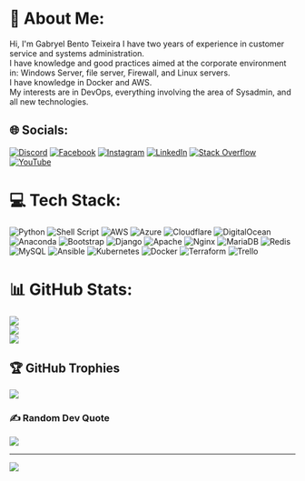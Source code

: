 # 💫 About Me:
Hi, I'm Gabryel Bento Teixeira I have two years of experience in customer service and systems administration.<br>I have knowledge and good practices aimed at the corporate environment in: Windows Server, file server, Firewall, and Linux servers.<br>I have knowledge in Docker and AWS.<br>My interests are in DevOps, everything involving the area of Sysadmin, and all new technologies.


## 🌐 Socials:
[![Discord](https://img.shields.io/badge/Discord-%237289DA.svg?logo=discord&logoColor=white)](htttps://discord.gg/https://discord.gg/dM9cCaAn) [![Facebook](https://img.shields.io/badge/Facebook-%231877F2.svg?logo=Facebook&logoColor=white)](https://www.facebook.com/profile.php?id=100004798935651) [![Instagram](https://img.shields.io/badge/Instagram-%23E4405F.svg?logo=Instagram&logoColor=white)](https://instagram.com/gabryelbento) [![LinkedIn](https://img.shields.io/badge/LinkedIn-%230077B5.svg?logo=linkedin&logoColor=white)](https://www.linkedin.com/in/gabryel-bento-6766aa177/) [![Stack Overflow](https://img.shields.io/badge/-Stackoverflow-FE7A16?logo=stack-overflow&logoColor=white)](https://stackoverflow.com/users/20184113/gabryel) [![YouTube](https://img.shields.io/badge/YouTube-%23FF0000.svg?logo=YouTube&logoColor=white)](https://www.youtube.com/channel/UCAvj4dXScAYZQl2tSaj2UQg) 

# 💻 Tech Stack:
![Python](https://img.shields.io/badge/python-3670A0?style=plastic&logo=python&logoColor=ffdd54) ![Shell Script](https://img.shields.io/badge/shell_script-%23121011.svg?style=plastic&logo=gnu-bash&logoColor=white) ![AWS](https://img.shields.io/badge/AWS-%23FF9900.svg?style=plastic&logo=amazon-aws&logoColor=white) ![Azure](https://img.shields.io/badge/azure-%230072C6.svg?style=plastic&logo=azure-devops&logoColor=white) ![Cloudflare](https://img.shields.io/badge/Cloudflare-F38020?style=plastic&logo=Cloudflare&logoColor=white) ![DigitalOcean](https://img.shields.io/badge/DigitalOcean-%230167ff.svg?style=plastic&logo=digitalOcean&logoColor=white) ![Anaconda](https://img.shields.io/badge/Anaconda-%2344A833.svg?style=plastic&logo=anaconda&logoColor=white) ![Bootstrap](https://img.shields.io/badge/bootstrap-%23563D7C.svg?style=plastic&logo=bootstrap&logoColor=white) ![Django](https://img.shields.io/badge/django-%23092E20.svg?style=plastic&logo=django&logoColor=white) ![Apache](https://img.shields.io/badge/apache-%23D42029.svg?style=plastic&logo=apache&logoColor=white) ![Nginx](https://img.shields.io/badge/nginx-%23009639.svg?style=plastic&logo=nginx&logoColor=white) ![MariaDB](https://img.shields.io/badge/MariaDB-003545?style=plastic&logo=mariadb&logoColor=white) ![Redis](https://img.shields.io/badge/redis-%23DD0031.svg?style=plastic&logo=redis&logoColor=white) ![MySQL](https://img.shields.io/badge/mysql-%2300f.svg?style=plastic&logo=mysql&logoColor=white) ![Ansible](https://img.shields.io/badge/ansible-%231A1918.svg?style=plastic&logo=ansible&logoColor=white) ![Kubernetes](https://img.shields.io/badge/kubernetes-%23326ce5.svg?style=plastic&logo=kubernetes&logoColor=white) ![Docker](https://img.shields.io/badge/docker-%230db7ed.svg?style=plastic&logo=docker&logoColor=white) ![Terraform](https://img.shields.io/badge/terraform-%235835CC.svg?style=plastic&logo=terraform&logoColor=white) ![Trello](https://img.shields.io/badge/Trello-%23026AA7.svg?style=plastic&logo=Trello&logoColor=white)
# 📊 GitHub Stats:
![](https://github-readme-stats.vercel.app/api?username=gabryelziinnn&theme=dark&hide_border=false&include_all_commits=false&count_private=false)<br/>
![](https://github-readme-streak-stats.herokuapp.com/?user=gabryelziinnn&theme=dark&hide_border=false)<br/>
![](https://github-readme-stats.vercel.app/api/top-langs/?username=gabryelziinnn&theme=dark&hide_border=false&include_all_commits=false&count_private=false&layout=compact)

## 🏆 GitHub Trophies
![](https://github-profile-trophy.vercel.app/?username=gabryelziinnn&theme=radical&no-frame=false&no-bg=false&margin-w=4)

### ✍️ Random Dev Quote
![](https://quotes-github-readme.vercel.app/api?type=horizontal&theme=radical)

---
[![](https://visitcount.itsvg.in/api?id=gabryelziinnn&icon=1&color=0)](https://visitcount.itsvg.in)

<!-- Proudly created with GPRM ( https://gprm.itsvg.in ) -->
